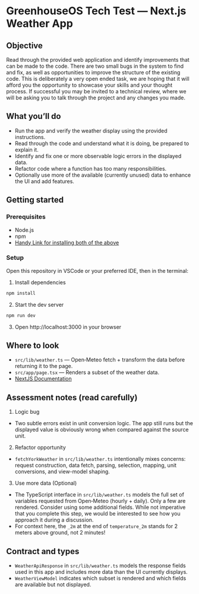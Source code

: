 # GreenhouseOS Tech Test — Next.js Weather App

## Objective

Read through the provided web application and identify improvements that can be made to the code. 
There are two small bugs in the system to find and fix, as well as opportunities to improve the structure of the existing code.
This is deliberately a very open ended task, we are hoping that it will afford you the opportunity to showcase your skills and your thought process. If successful you may be invited to a technical review, where we will be asking you to talk through the project and any changes you made. 

## What you’ll do

- Run the app and verify the weather display using the provided instructions. 
- Read through the code and understand what it is doing, be prepared to explain it.
- Identify and fix one or more observable logic errors in the displayed data.
- Refactor code where a function has too many responsibilities.
- Optionally use more of the available (currently unused) data to enhance the UI and add features.

## Getting started

### Prerequisites

- Node.js
- npm
- [Handy Link for installing both of the above](https://docs.npmjs.com/downloading-and-installing-node-js-and-npm)

### Setup

Open this repository in VSCode or your preferred IDE, then in the terminal:

1. Install dependencies

```bash
npm install
```

2. Start the dev server

```bash
npm run dev
```

3. Open http://localhost:3000 in your browser

## Where to look

- `src/lib/weather.ts` — Open‑Meteo fetch + transform the data before returning it to the page.
- `src/app/page.tsx` — Renders a subset of the weather data.
- [NextJS Documentation](https://nextjs.org/docs)

## Assessment notes (read carefully)

1. Logic bug

- Two subtle errors exist in unit conversion logic. The app still runs but the displayed value is obviously wrong when compared against the source unit.

2. Refactor opportunity

- `fetchYorkWeather` in `src/lib/weather.ts` intentionally mixes concerns: request construction, data fetch, parsing, selection, mapping, unit conversions, and view-model shaping.

3. Use more data (Optional)

- The TypeScript interface in `src/lib/weather.ts` models the full set of variables requested from Open‑Meteo (hourly + daily). Only a few are rendered. Consider using some additional fields. While not imperative that you complete this step, we would be interested to see how you approach it during a discussion.
- For context here, the `_2m` at the end of `temperature_2m` stands for 2 meters above ground, not 2 minutes! 

## Contract and types

- `WeatherApiResponse` in `src/lib/weather.ts` models the response fields used in this app and includes more data than the UI currently displays.
- `WeatherViewModel` indicates which subset is rendered and which fields are available but not displayed.
